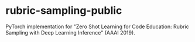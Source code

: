 # rubric-sampling-public
PyTorch implementation for "Zero Shot Learning for Code Education: Rubric Sampling with Deep Learning Inference" (AAAI 2019).
